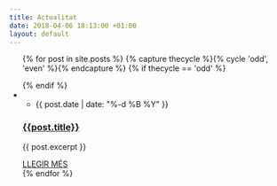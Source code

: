 ```yaml
---
title: Actualitat
date: 2018-04-06 18:13:00 +01:00
layout: default
---
```

<div class="row margin-top-70">
    <ul class="blog two-columns clearfix">
        {% for post in site.posts %}
          {% capture thecycle %}{% cycle 'odd', 'even' %}{% endcapture %}
          {% if thecycle == 'odd' %}
            </ul><ul class="blog two-columns clearfix">
          {% endif %}
          <li class="column column-1-2">
            <ul class="post-details">
                <li class="date template-calendar">{{ post.date | date: "%-d %B %Y"  }}</li>
            </ul>
            <div class="post-content">
                <a href="{{post.url}}" title="{{post.title}}" class="post-image">
                    <img src="{{post.image}}" alt="" style="display: block;">
                </a>
                <h3 class="box-header align-left"><a href="{{post.url}}">{{post.title}}</a></h3>
                <p class="description t1">
                    {{ post.excerpt }}
                </p>
                <div class="row padding-top-54 padding-bottom-17">
                    <a class="more" href="{{post.url}}" title="LLEGIR MÉS">LLEGIR MÉS</a>
                </div>
            </div>
          </li>
        {% endfor %}
    </ul>
</div>